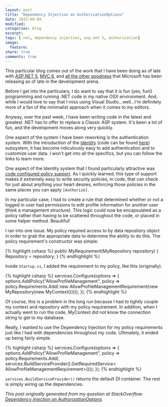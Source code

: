 ```yaml
---
layout: post
title: "Dependency Injection on AuthorizationOptions"
date: 2015-09-09
modified:
categories: blog
excerpt:
tags: [.net, dependency injection, asp.net 5, authorization]
image:
  feature:
share: true
comments: true
---
```

This particular blog comes out of the work that I have been doing as of late with [ASP.NET 5](), [MVC 6](), and [all the other goodness]() that Microsoft has been releasing as of late in the development arena.

Before I get into the particulars, I do want to say that it is fun (yes, fun!) programming and running .NET code in my native OSX environment. And, while I would love to say that I miss using Visual Studio...well...I'm definitely more of a fan of the minimalist approach when it comes to my editors.

Anyway, over the past week, I have been writing code in the latest and greatest .NET has to offer to replace a Classic ASP system. It's been a lot of fun, and the development moves along very quickly.

One aspect of the system I have been reworking is the authentication system. With the introduction of the [Identity](http://www.asp.net/identity) (code can be found [here](https://github.com/aspnet/Identity)) subsystem, it has become ridiculously easy to add authentication and to customize user data. I won't get into all the specifics, but you can follow the links to learn more.

One aspect of the Identity system that I found particularly attractive was [code configured policy support](https://github.com/aspnet/Announcements/issues/22). As I quickly learned, this type of support makes it extremely easy to write security policies, in code, that can check for just about anything your heart desires, enforcing those policies in the same places you can apply `[Authorize]`.

In my particular case, I had to create a rule that determined whether or not a logged in user had permissions to edit profile information for another user (think a management structure). This logic could now be encapsulated as a policy rather than having to be scattered throughout the code, or placed in some helper method. Beautiful!

I ran into one issue. My policy required access to by data repository object in order to grab the appropriate data to determine the ability to do this. The policy requirement's constructor was simple:

{% highlight csharp %}
public MyRequirement(MyRepository repository)
{
    Repository = repository;
}
{% endhighlight %}

Inside `Startup.cs`, I added the requirement to my policy, like this (originally).

{% highlight csharp %}
services.Configure<AuthorizationOptions>(options =>
    {
        options.AddPolicy("AllowProfileManagement", policy => policy.Requirements.Add(
            new AllowProfileManagementRequirement(new MyRepository(new MyContext()))));
    });
{% endhighlight %}

Of course, this is a problem in the long run because I had to tightly couple my context and repository with my policy requirement. In addition, when I actually went to run the code, MyContext did not know the connection string to get to my database.

Really, I wanted to use the Dependency Injection for my policy requirements just like I had with dependencies throughout my code. Ultimately, it ended up being fairly simple.

{% highlight csharp %}
services.Configure<AuthorizationOptions>(options =>
    {
        options.AddPolicy("AllowProfileManagement", policy => policy.Requirements.Add(
            services.BuildServiceProvider().GetRequiredService< AllowProfileManagementRequirement>()));
    });
{% endhighlight %}

`services.BuildServiceProvider()` returns the default DI container. The rest is simply wiring up the dependencies.

*This post originally generated from my question at StackOverflow: [Dependency Injection on AuthorizationOptions](http://stackoverflow.com/questions/32470047/dependency-injection-on-authorizationoptions)*
